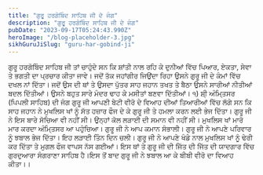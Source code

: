 ```yaml
---
title: "ਗੁਰੂ ਹਰਗੋਬਿੰਦ ਸਾਹਿਬ ਜੀ ਦੇ ਜੰਗ"
description: "ਗੁਰੂ ਹਰਗੋਬਿੰਦ ਸਾਹਿਬ ਜੀ ਦੇ ਜੰਗ"
pubDate: "2023-09-17T05:24:43.990Z"
heroImage: "/blog-placeholder-3.jpg"
sikhGuruJiSlug: "guru-har-gobind-ji"
---
```


ਗੁਰੂ ਹਰਗੋਬਿੰਦ ਸਾਹਿਬ ਜੀ ਤਾਂ ਚਾਹੁੰਦੇ ਸਨ ਕਿ ਸ਼ਾਂਤੀ ਨਾਲ ਰਹਿ ਕੇ ਦੁਨੀਆਂ ਵਿੱਚ ਪਿਆਰ, ਏਕਤਾ, ਸੇਵਾ ਤੇ ਭਗਤੀ ਦਾ ਪ੍ਰਚਾਰ ਕੀਤਾ ਜਾਵੇ। ਜਦੋਂ ਤੱਕ ਜਹਾਂਗੀਰ ਜਿਉਂਦਾ ਰਿਹਾ ਉਸਨੇ ਗੁਰੂ ਜੀ ਦੇ ਕੰਮਾਂ ਵਿੱਚ ਦਖਲ ਨਾਂ ਦਿੱਤਾ। ਜਦੋਂ ਉਸ ਦੀ ਥਾਂ ਤੇ ਉਸਦਾ ਪੁੱਤਰ ਸਾਹ ਜਹਾਨ ਤਖਤ ਤੇ ਬੈਠਾ ਉਸਨੇ ਸਾਰੀਆਂ ਨੀਤੀਆਂ ਬਦਲ ਦਿੱਤੀਆਂ। ਉਸਨੇ ਬਹੁਤ ਸਾਰੇ ਮੰਦਰ ਢਾਹ ਕੇ ਮਸੀਤਾਂ ਬਣਵਾ ਦਿੱਤੀਆਂ।
੧) ਸ਼ੀ੍ ਅੰਮਿ੍ਤਸਰ (ਪਿਪਲੀ ਸਾਹਿਬ) ਦੀ ਜੰਗ
ਗੁਰੂ ਜੀ ਆਪਣੀ ਬੇਟੀ ਵੀਰੋ ਦੇ ਵਿਆਹ ਦੀਆਂ ਤਿਆਰੀਆਂ ਵਿੱਚ ਲੱਗੇ ਸਨ ਕਿ ਸਾਹ ਜਹਾਨ ਨੇ ਮੁਖਲਿਸ ਖਾਂ ਨੂੰ ਸੱਤ ਹਜ਼ਾਰ ਫੌਜ ਦੇ ਕੇ ਗੁਰੂ ਜੀ ਤੇ ਹਮਲਾ ਕਰਨ ਲਈ ਭੇਜ ਦਿੱਤਾ। ਗੁਰੂ ਜੀ ਨੇ ਇਸ ਬਾਰੇ ਸੋਚਿਆ ਵੀ ਨਹੀਂ ਸੀ। ਉਨ੍ਹਾਂ ਕੋਲ ਲੜਾਈ ਦੀ ਸਮਾਨ ਵੀ ਨਹੀਂ ਸੀ।
ਮੁਖਲਿਸ ਖਾਂ ਮਾਰੋ ਮਾਰ ਕਰਦਾ ਅੰਮਿ੍ਤਸਰ ਆ ਪਹੁੰਚਿਆ। ਗੁਰੂ ਜੀ ਨੇ ਆਪ ਕਮਾਨ ਸੰਭਾਲੀ। ਗੁਰੂ ਜੀ ਨੇ ਆਪਣੇ ਪਰਿਵਾਰ ਨੂੰ ਝਬਾਲ ਭੇਜ ਦਿੱਤਾ। ਇਹ ਲੜਾਈ ਤਿੰਨ ਦਿਨ ਚਲੀ। ਗੁਰੂ ਜੀ ਨੇ ਆਪਣੇ ਖੰਡੇ ਨਾਲ ਮੁਖਲਿਸ ਖਾਂ ਨੂੰ ਢੇਰੀ ਕਰ ਦਿੱਤਾ ਤੇ ਮੁਗਲ ਫੌਜ ਵਾਪਸ ਨੱਸ ਗਈਆਂ। ਇਸ ਥਾਂ ਤੇ ਗੁਰੂ ਜੀ ਦੀ ਜਿੱਤ ਦੀ ਜਿੱਤ ਦੀ ਯਾਦਗਾਰ ਵਿੱਚ ਗੁਰਦੁਆਰਾ ਸੰਗਰਾਣਾ ਸਾਹਿਬ ਹੈ।ਇਸ ਤੋਂ ਬਾਦ ਗੁਰੂ ਜੀ ਨੇ ਝਬਾਲ ਆ ਕੇ ਬੀਬੀ ਵੀਰੋ ਦਾ ਵਿਆਹ ਕੀਤਾ।।
